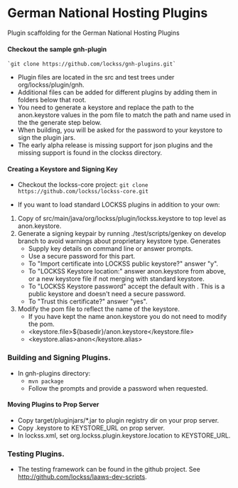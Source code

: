 # German National Hosting Plugins
Plugin scaffolding for the German National Hosting Plugins

#### Checkout the sample gnh-plugin
	`git clone https://github.com/lockss/gnh-plugins.git`

 - Plugin files are located in the src and test trees under org/lockss/plugin/gnh.
 - Additional files can be added for different plugins by adding them in folders below that root.
 - You need to generate a keystore and replace the path to the anon.keystore values in the pom file to match the path and name used in the the generate step below.
 - When building, you will be asked for the password to your keystore to sign the plugin jars.
 - The early alpha release is missing support for json plugins and the missing support is found in the clockss directory.

#### Creating a Keystore and Signing Key

- Checkout the lockss-core project:
	`git clone https://github.com/lockss/lockss-core.git`

- If you want to load standard LOCKSS plugins in addition to your own:
 1. Copy of src/main/java/org/lockss/plugin/lockss.keystore to top level as anon.keystore.
 2. Generate a signing keypair by running ./test/scripts/genkey on develop branch to avoid warnings about proprietary keystore type.  Generates
    - Supply key details on command line or answer prompts.  
    - Use a secure password for this part.
    - To "Import certificate into LOCKSS public keystore?" answer "y".
    - To "LOCKSS Keystore location:" answer anon.keystore from above, or a new keystore file if not merging with standard keystore.
    - To "LOCKSS Keystore password" accept the default with <enter>.  This is a public keystore and doesn't need a secure password.
    - To "Trust this certificate?" answer "yes".
 3. Modify the pom file to reflect the name of the keystore.
    - If you have kept the name anon.keystore you do not need to modify the pom.
    - <keystore.file>${basedir}/anon.keystore</keystore.file>
    - <keystore.alias>anon</keystore.alias>

### Building and Signing Plugins.

 - In gnh-plugins directory:
    - `mvn package`
    - Follow the prompts and provide a password when requested.

#### Moving Plugins to Prop Server

- Copy target/pluginjars/*.jar to plugin registry dir on your prop server.
- Copy <FOO>.keystore to KEYSTORE_URL on prop server.
- In lockss.xml, set org.lockss.plugin.keystore.location to KEYSTORE_URL.

### Testing Plugins.

- The testing framework can be found in the github project. See http://github.com/lockss/laaws-dev-scripts.


